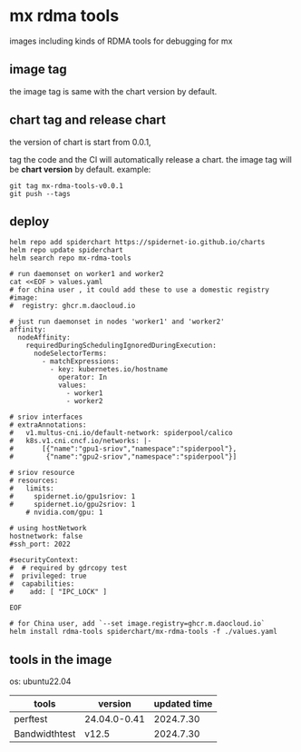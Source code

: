 # mx rdma tools

images including kinds of RDMA tools for debugging for mx

## image tag

the image tag is same with the chart version by default.

## chart tag and release chart

the version of chart is start from 0.0.1,

tag the code and the CI will automatically release a chart. the image tag will be **chart version** by default. example:

```shell
git tag mx-rdma-tools-v0.0.1
git push --tags
```

## deploy

```shell
helm repo add spiderchart https://spidernet-io.github.io/charts
helm repo update spiderchart
helm search repo mx-rdma-tools

# run daemonset on worker1 and worker2 
cat <<EOF > values.yaml
# for china user , it could add these to use a domestic registry
#image:
#  registry: ghcr.m.daocloud.io
 
# just run daemonset in nodes 'worker1' and 'worker2'
affinity:
  nodeAffinity:
    requiredDuringSchedulingIgnoredDuringExecution:
      nodeSelectorTerms:
        - matchExpressions:
          - key: kubernetes.io/hostname
            operator: In
            values:
              - worker1
              - worker2

# sriov interfaces
# extraAnnotations:
#   v1.multus-cni.io/default-network: spiderpool/calico
#   k8s.v1.cni.cncf.io/networks: |-
#       [{"name":"gpu1-sriov","namespace":"spiderpool"},
#        {"name":"gpu2-sriov","namespace":"spiderpool"}]

# sriov resource
# resources:
#   limits:
#     spidernet.io/gpu1sriov: 1
#     spidernet.io/gpu2sriov: 1
    # nvidia.com/gpu: 1

# using hostNetwork
hostnetwork: false
#ssh_port: 2022

#securityContext:
#  # required by gdrcopy test
#  privileged: true
#  capabilities:
#    add: [ "IPC_LOCK" ]

EOF

# for China user, add `--set image.registry=ghcr.m.daocloud.io`
helm install rdma-tools spiderchart/mx-rdma-tools -f ./values.yaml
```

## tools in the image

os: ubuntu22.04

| tools         | version                                  | updated time |
|---------------|------------------------------------------|--------------|
| perftest      | 24.04.0-0.41                             | 2024.7.30    |
| Bandwidthtest | v12.5                                    | 2024.7.30    |
